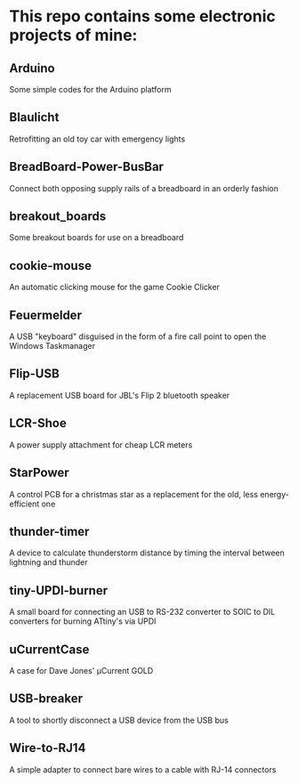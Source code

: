 # This repo contains some electronic projects of mine:

## Arduino
Some simple codes for the Arduino platform

## Blaulicht
Retrofitting an old toy car with emergency lights

## BreadBoard-Power-BusBar
Connect both opposing supply rails of a breadboard in an orderly fashion

## breakout_boards
Some breakout boards for use on a breadboard

## cookie-mouse
An automatic clicking mouse for the game Cookie Clicker

## Feuermelder
A USB "keyboard" disguised in the form of a fire call point to open the Windows Taskmanager

## Flip-USB
A replacement USB board for JBL's Flip 2 bluetooth speaker

## LCR-Shoe
A power supply attachment for cheap LCR meters

## StarPower
A control PCB for a christmas star as a replacement for the old, less energy-efficient one

## thunder-timer
A device to calculate thunderstorm distance by timing the interval between lightning and thunder

## tiny-UPDI-burner
A small board for connecting an USB to RS-232 converter to SOIC to DIL converters for burning ATtiny's via UPDI

## uCurrentCase
A case for Dave Jones' µCurrent GOLD

## USB-breaker
A tool to shortly disconnect a USB device from the USB bus

## Wire-to-RJ14
A simple adapter to connect bare wires to a cable with RJ-14 connectors